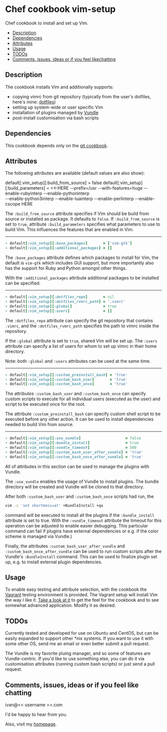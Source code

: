 # Chef cookbook vim-setup

Chef cookbook to install and set up Vim.

- [Description](#description)
- [Dependencies](#dependencies)
- [Attributes](#attributes)
- [Usage](#usage)
- [TODOs](#todos)
- [Comments, issues, ideas or if you feel likechatting](
    #comments-issues-ideas-or-if-you-feel-like-chatting)


## Description

The cookbook installs Vim and additionally supports:

* copying vimrc from git repository (typically from the user's dotfiles, here's
  mine: [dotfiles])
* setting up system-wide or user specific Vim
* installation of plugins managed by [Vundle]
* post-install customisation via bash scripts


## Dependencies

This cookbook depends only on the [git cookbook][git-cookbook].


## Attributes

The following attributes are available (default values are also show):

default[:vim_setup][:build_from_source] = false
default[:vim_setup][:build_parameters]  = <<-HERE
--prefix=/usr --with-features=huge --enable-rubyinterp --enable-pythoninterp \
--enable-python3interp --enable-luainterp --enable-perlinterp --enable-cscope
HERE

The `:build_from_source` attribute specifies if Vim should be build from
source or installed as package. It defaults to `false`. If
`:build_from_source` is set to `true`, attribute `:build_parameters` specifies
what parameters to use to build Vim. This influences the features that are
enabled in Vim.
* * *

~~~ruby
- default[:vim_setup][:base_packages]       = ['vim-gtk']
- default[:vim_setup][:additional_packages] = []
~~~

The `:base_packages` attribute defines which packages to install for Vim, the
default is `vim-gtk` which includes GUI support, but more importantly also has
the support for Ruby and Python amongst other things.

With the `:additional_packages` attribute additional packages to be installed
can be specified.
* * *

~~~ruby
- default[:vim_setup][:dotfiles_repo]       = nil
- default[:vim_setup][:dotfiles_rvmrc_path] = '.vimrc'
- default[:vim_setup][:global]              = true
- default[:vim_setup][:users]               = []
~~~

The `:dotfiles_repo` attribute can specify the git repository that contains
`.vimrc`, and the `:dotfiles_rvmrc_path` specifies the path to vimrc inside the
repository.

If the `:global` attribute is set to `true`, shared Vim will be set up. The
`:users` attribute can specify a list of users for whom to set up vimrc in
their home directory.

Note: both `:global` and `:users` attributes can be used at the same time.
* * *

~~~ruby
- default[:vim_setup][:custom_preinstall_bash] = 'true'
- default[:vim_setup][:custom_bash_user]       = 'true'
- default[:vim_setup][:custom_bash_once]       = 'true'
~~~

The attributes `:custom_bash_user` and `:custom_bash_once` can specify custom
scripts to execute for all individual users (executed as the user) and script
to be executed once for the root.

The attribute `:custom_preinstall_bash` can specify custom shell script to be
executed before any other action. It can be used to install dependencies
needed to build Vim from source.
* * *

~~~ruby
- default[:vim_setup][:use_vundle]                    = false
- default[:vim_setup][:bundle_install]                = true
- default[:vim_setup][:vundle_timeout]                = 500
- default[:vim_setup][:custom_bash_user_after_vundle] = 'true'
- default[:vim_setup][:custom_bash_once_after_vundle] = 'true'
~~~

All of attributes in this section can be used to manage the plugins with
Vundle.

The `:use_vundle` enables the usage of Vundle to install plugins. The bundle
directory will be created and Vundle will be cloned to that directory.

After both `:custom_bash_user` and `:custom_bash_once` scripts had run, the
~~~bash
vim -c 'set shortmess=at' +BundleInstall +qa
~~~
command will be executed to install all the plugins if the `:bundle_install`
attribute is set to true. With the `:vundle_timeout` attribute the timeout for
this operation can be adjusted to enable easier debugging. This particular
command can fail if plugins have external dependencies or e.g. if the color
scheme is managed via Vundle.)

Finally, the attributes `:custom_bash_user_after_vundle` and
`:custom_bash_once_after_vundle` can be used to run custom scripts after the
Vundle's `:BundleInstall` command. This can be used to finalize plugin set up,
e.g. to install external plugin dependencies.


## Usage

To enable easy testing and attribute selection, with the cookbook the [Vagrant]
testing environment is provided. The Vagrant setup will install Vim the way I
like it. [Take a look at it][Vagrantfile] to get the feel for the cookbook and
to see somewhat advanced application.
Modify it as desired.


## TODOs

Currently tested and developed for use on Ubuntu and CentOS, but can be easily
expanded to support other *nix systems. If you want to use it with some other
OS, send me an email or even better submit a pull request.

The Vundle is my favorite pluing manager, and so some of features are
Vundle-centric. If you'd like to use something else, you can do it via
customisation attributes (running custom bash scripts) or just send a pull
request.


## Comments, issues, ideas or if you feel like chatting

ivan@<< username >>.com

I'd be happy to hear from you.

Also, visit my [homepage].


[dotfiles]: https://github.com/ikusalic/dotfiles
[git-cookbook]: https://github.com/fnichol/chef-git
[homepage]: http://www.ikusalic.com/
[Vagrant]: http://www.vagrantup.com/about.html
[Vagrantfile]: /test/Vagrantfile
[Vundle]: https://github.com/gmarik/vundle
